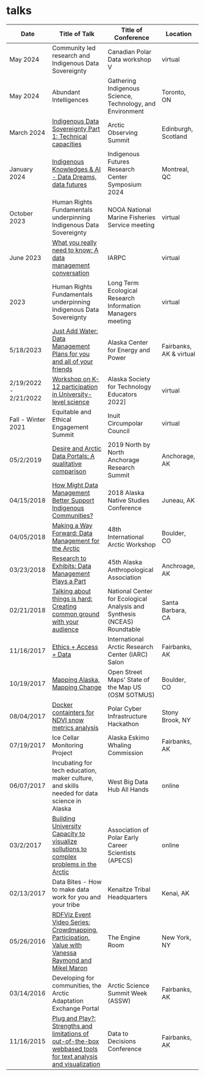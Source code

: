 # talks
| Date | Title of Talk | Title of Conference | Location |
| ------|--------------|---------------------|-----------|
|May 2024| Community led research and Indigenous Data Sovereignty | Canadian Polar Data workshop V| virtual|
| May 2024 | Abundant Intelligences |Gathering Indigenous Science, Technology, and Environment | Toronto, ON |
|March 2024 | [Indigenous Data Sovereignty Part 1: Technical capacities](https://www.youtube.com/watch?v=kEiYoJYCnIU&t=2s)| Arctic Observing Summit | Edinburgh, Scotland|
| January 2024 | [Indigenous Knowledges & AI - Data Dreams, data futures](https://www.youtube.com/live/ca6OCK6ZYOM?feature=shared) | Indigenous Futures Research Center Symposium 2024 | Montreal, QC |
| October 2023 | Human Rights Fundamentals underpinning Indigenous Data Sovereignty| NOOA National Marine Fisheries Service meeting | virtual |
| June 2023 | [What you really need to know: A data management conversation](https://www.youtube.com/watch?v=jBsFT8xONhI) | IARPC | virtual
| 2023 | Human Rights Fundamentals underpinning Indigenous Data Sovereignty| Long Term Ecological Research Information Managers meeting | virtual |
|5/18/2023| [Just Add Water: Data Management Plans for you and all of your friends](https://docs.google.com/presentation/d/1SsKQqKKr8wvJnY4Sozg7aOsO9bDCAnoTc4OpIthCCso/edit?usp=sharing)| Alaska Center for Energy and Power | Fairbanks, AK & virtual |
|2/19/2022 - 2/21/2022| [Workshop on K-12 participation in University-level science](https://www.convenenorth.com/aste-gallery-2022) |Alaska Society for Technology Educators 2022] | virtual
|Fall - Winter 2021| Equitable and Ethical Engagement Summit | Inuit Circumpolar Council | virtual
|05/2/2019  | [Desire and Arctic Data Portals: A qualitative comparison](https://docs.google.com/presentation/d/1cAdh7bROrun_EgMC-pTZ-MUhNlfKxNyxNTZP9muQLo0/edit?usp=sharing) | 2019 North by North Anchorage Research Summit | Anchorage, AK |
|04/15/2018 | [How Might Data Management Better Support Indigenous Communities?]() | 2018 Alaska Native Studies Conference | Juneau, AK|
|04/05/2018 | [Making a Way Forward: Data Management for the Arctic](https://docs.google.com/presentation/d/1oM6CjVlSJ22OQWci9o8HbQMi0MCDkFlVgjUTYesqyc4/edit#slide=id.g3522786a10_0_3)| 48th International Arctic Workshop | Boulder, CO |
|03/23/2018 | [Research to Exhibits: Data Management Plays a Part](https://docs.google.com/presentation/d/1BwTl5oMSmHwbtCL4__oLPxyC9PKDmeaCymWoN6lg9U4/edit#slide=id.g3522786a10_0_3)| 45th Alaska Anthropological Association | Anchroage, AK|
|02/21/2018 | [Talking about things is hard: Creating common ground with your audience](https://docs.google.com/presentation/d/1l6rpvGgQ4h6AnxwQJl8BlrKowc1CcOlBb9PEfhqP0Ek/edit?usp=sharing) | National Center for Ecological Analysis and Synthesis (NCEAS) Roundtable | Santa Barbara, CA|
|11/16/2017 |[Ethics + Access + Data](https://docs.google.com/presentation/d/1Jg83uFGM5UZ9L_pAZtvA9HKv9fuf-yyp7ungFqY4YDE/edit#slide=id.g28580ddad0_0_50)| International Arctic Research Center (IARC) Salon| Fairbanks, AK |
|10/19/2017 | [Mapping Alaska, Mapping Change](https://2017.stateofthemap.us/program/mapping-alaska.html) | Open Street Maps' State of the Map US (OSM SOTMUS)| Boulder, CO |
|08/04/2017 |[Docker containters for NDVI snow metrics analysis](https://github.com/gina-alaska/emodis_ndvi_python-docker/blob/master/README.md)|Polar Cyber Infrastructure Hackathon| Stony Brook, NY|
|07/19/2017| Ice Cellar Monitoring Project | Alaska Eskimo Whaling Commission| Fairbanks, AK|
|06/07/2017 | Incubating for tech education, maker culture, and skills needed for data science in Alaska | West Big Data Hub All Hands | online|
|03/2/2017 |[Building University Capacity to visualize sollutions to complex problems in the Arctic](https://www.alaska.edu/files/epscor/Data_to_Decisions/D2D-Raymond.pdf) | Association of Polar Early Career Scientists (APECS)| online|
| 02/13/2017 |Data Bites - How to make data work for you and your tribe| Kenaitze Tribal Headquarters| Kenai, AK|
|05/26/2016 | [RDFViz Event Video Series: Crowdmapping, Participation, Value with Vanessa Raymond and Mikel Maron](https://vimeo.com/168241871) | The Engine Room | New York, NY
|03/14/2016 |Developing for communities, the Arctic Adaptation Exchange Portal | Arctic Science Summit Week (ASSW) |Fairbanks, AK|
|11/16/2015 |[Plug and Play?: Strengths and limitations of out-of-the-box webbased tools for text analysis and visualization](https://www.alaska.edu/files/epscor/Data_to_Decisions/D2D-Raymond.pdf)| Data to Decisions Conference| Fairbanks, AK|
